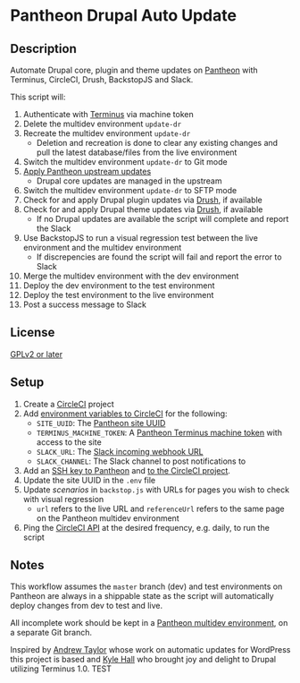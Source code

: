 # Pantheon Drupal Auto Update #

## Description ##
Automate Drupal core, plugin and theme updates on [Pantheon](https://pantheon.io) with Terminus, CircleCI, Drush, BackstopJS and Slack.

This script will:

1. Authenticate with [Terminus](https://github.com/pantheon-systems/terminus) via machine token
2. Delete the multidev environment `update-dr`
3. Recreate the multidev environment `update-dr`
	* Deletion and recreation is done to clear any existing changes and pull the latest database/files from the live environment 
4. Switch the multidev environment `update-dr` to Git mode
5. [Apply Pantheon upstream updates](https://pantheon.io/docs/upstream-updates/)
	* Drupal core updates are managed in the upstream
6. Switch the multidev environment `update-dr` to SFTP mode
7. Check for and apply Drupal plugin updates via [Drush](http://www.drush.org), if available
8. Check for and apply Drupal theme updates via [Drush](http://www.drush.org), if available
	* If no Drupal updates are available the script will complete and report the Slack
9. Use BackstopJS to run a visual regression test between the live environment and the multidev environment
	* If discrepencies are found the script will fail and report the error to Slack
10. Merge the multidev environment with the dev environment
11. Deploy the dev environment to the test environment
12. Deploy the test environment to the live environment
13. Post a success message to Slack

## License ##
[GPLv2 or later](http://www.gnu.org/licenses/gpl-2.0.html)

## Setup ##
1. Create a [CircleCI](https://circleci.com) project
2. Add [environment variables to CircleCI](https://circleci.com/docs/environment-variables/) for the following:
	* `SITE_UUID`: The [Pantheon site UUID](https://pantheon.io/docs/sites/#site-uuid)
	* `TERMINUS_MACHINE_TOKEN`: A [Pantheon Terminus machine token](https://pantheon.io/docs/machine-tokens/) with access to the site
	* `SLACK_URL`: The [Slack incoming webhook URL](https://api.slack.com/incoming-webhooks)
	* `SLACK_CHANNEL`: The Slack channel to post notifications to
3. Add an [SSH key to Pantheon](https://pantheon.io/docs/ssh-keys/) and [to the CircleCI project](https://circleci.com/docs/permissions-and-access-during-deployment/).
4. Update the site UUID in the `.env` file
5. Update _scenarios_ in `backstop.js` with URLs for pages you wish to check with visual regression
	* `url` refers to the live URL and `referenceUrl` refers to the same page on the Pantheon multidev environment
6. Ping the [CircleCI API](https://circleci.com/docs/api/) at the desired frequency, e.g. daily, to run the script

## Notes ##
This workflow assumes the `master` branch (dev) and test environments on Pantheon are always in a shippable state as the script will automatically deploy changes from dev to test and live.

All incomplete work should be kept in a [Pantheon multidev environment](https://pantheon.io/docs/multidev/), on a separate Git branch.


Inspired by [Andrew Taylor](https://github.com/ataylorme/) whose work on automatic updates for WordPress this project is based and [Kyle Hall](https://github.com/Ky1e) who brought joy and delight to Drupal utilizing Terminus 1.0. 
TEST
